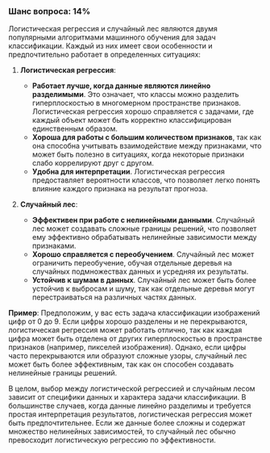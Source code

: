 ### Шанс вопроса: 14%

Логистическая регрессия и случайный лес являются двумя популярными алгоритмами машинного обучения для задач классификации. Каждый из них имеет свои особенности и предпочтительно работает в определенных ситуациях:

1. **Логистическая регрессия**:
   - **Работает лучше, когда данные являются линейно разделимыми**. Это означает, что классы можно разделить гиперплоскостью в многомерном пространстве признаков. Логистическая регрессия хорошо справляется с задачами, где каждый объект может быть корректно классифицирован единственным образом.
   - **Хороша для работы с большим количеством признаков**, так как она способна учитывать взаимодействие между признаками, что может быть полезно в ситуациях, когда некоторые признаки слабо коррелируют друг с другом.
   - **Удобна для интерпретации**. Логистическая регрессия предоставляет вероятности классов, что позволяет легко понять влияние каждого признака на результат прогноза.

2. **Случайный лес**:
   - **Эффективен при работе с нелинейными данными**. Случайный лес может создавать сложные границы решений, что позволяет ему эффективно обрабатывать нелинейные зависимости между признаками.
   - **Хорошо справляется с переобучением**. Случайный лес может ограничить переобучение, обучая отдельные деревья на случайных подмножествах данных и усредняя их результаты.
   - **Устойчив к шумам в данных**. Случайный лес может быть более устойчив к выбросам и шуму, так как отдельные деревья могут перестраиваться на различных частях данных.

**Пример**: Предположим, у вас есть задача классификации изображений цифр от 0 до 9. Если цифры хорошо разделены и не перекрываются, логистическая регрессия может работать отлично, так как каждая цифра может быть отделена от других гиперплоскостью в пространстве признаков (например, пикселей изображения). Однако, если цифры часто перекрываются или образуют сложные узоры, случайный лес может быть более эффективным, так как он способен создавать нелинейные границы решений.

В целом, выбор между логистической регрессией и случайным лесом зависит от специфики данных и характера задачи классификации. В большинстве случаев, когда данные линейно разделимы и требуется простая интерпретация результатов, логистическая регрессия может быть предпочтительнее. Если же данные более сложны и содержат множество нелинейных зависимостей, то случайный лес обычно превосходит логистическую регрессию по эффективности.